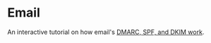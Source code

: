 # Email

An interactive tutorial on how email's [DMARC, SPF, and DKIM work](https://www.learndmarc.com).